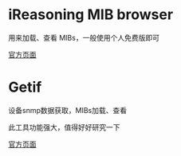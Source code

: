 # iReasoning MIB browser

用来加载、查看 MIBs，一般使用个人免费版即可

<a href="http://www.ireasoning.com/mibbrowser.shtml" target="_blank">官方页面</a>

# Getif

设备snmp数据获取，MIBs加载、查看

此工具功能强大，值得好好研究一下

<a href="http://www.wtcs.org/snmp4tpc/getif.htm" target="_blank">官方页面</a>


